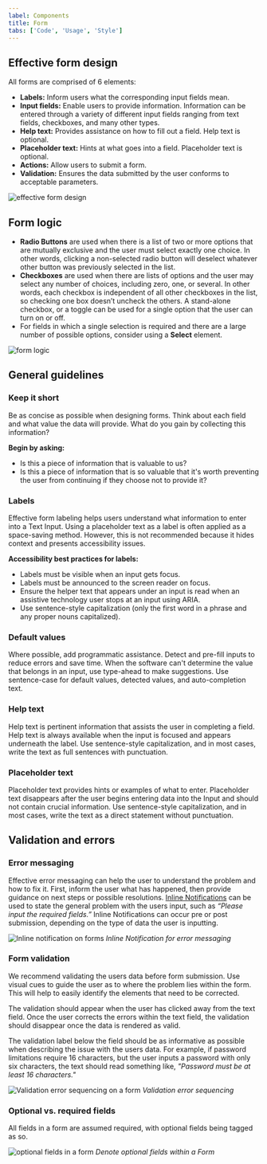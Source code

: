 ```yaml
---
label: Components
title: Form
tabs: ['Code', 'Usage', 'Style']
---
```


## Effective form design

All forms are comprised of 6 elements:

- **Labels:** Inform users what the corresponding input fields mean.
- **Input fields:** Enable users to provide information. Information can be entered through a variety of different input fields ranging from text fields, checkboxes, and many other types.
- **Help text:** Provides assistance on how to fill out a field. Help text is optional.
- **Placeholder text:** Hints at what goes into a field. Placeholder text is optional.
- **Actions:** Allow users to submit a form.
- **Validation:** Ensures the data submitted by the user conforms to acceptable parameters.

![effective form design](images/form-usage-1.png)

## Form logic

- **Radio Buttons** are used when there is a list of two or more options that are mutually exclusive and the user must select exactly one choice. In other words, clicking a non-selected radio button will deselect whatever other button was previously selected in the list.
- **Checkboxes** are used when there are lists of options and the user may select any number of choices, including zero, one, or several. In other words, each checkbox is independent of all other checkboxes in the list, so checking one box doesn’t uncheck the others. A stand-alone checkbox, or a toggle can be used for a single option that the user can turn on or off.
- For fields in which a single selection is required and there are a large number of possible options, consider using a **Select** element.

![form logic](images/form-usage-4.png)

## General guidelines

### Keep it short

Be as concise as possible when designing forms. Think about each field and what value the data will provide. What do you gain by collecting this information?

**Begin by asking:**

- Is this a piece of information that is valuable to us?
- Is this a piece of information that is so valuable that it's worth preventing the user from continuing if they choose not to provide it?

### Labels

Effective form labeling helps users understand what information to enter into a Text Input. Using a placeholder text as a label is often applied as a space-saving method. However, this is not recommended because it hides context and presents accessibility issues.

**Accessibility best practices for labels:**

- Labels must be visible when an input gets focus.
- Labels must be announced to the screen reader on focus.
- Ensure the helper text that appears under an input is read when an assistive technology user stops at an input using ARIA.
- Use sentence-style capitalization (only the first word in a phrase and any proper nouns capitalized).

### Default values

Where possible, add programmatic assistance. Detect and pre-fill inputs to reduce errors and save time. When the software can't determine the value that belongs in an input, use type-ahead to make suggestions. Use sentence-case for default values, detected values, and auto-completion text.

### Help text

Help text is pertinent information that assists the user in completing a field. Help text is always available when the input is focused and appears underneath the label. Use sentence-style capitalization, and in most cases, write the text as full sentences with punctuation.

### Placeholder text

Placeholder text provides hints or examples of what to enter. Placeholder text disappears after the user begins entering data into the Input and should not contain crucial information. Use sentence-style capitalization, and in most cases, write the text as a direct statement without punctuation.

## Validation and errors

### Error messaging

Effective error messaging can help the user to understand the problem and how to fix it. First, inform the user what has happened, then provide guidance on next steps or possible resolutions. [Inline Notifications](/components/notification) can be used to state the general problem with the users input, such as _“Please input the required fields.”_ Inline Notifications can occur pre or post submission, depending on the type of data the user is inputting.

![Inline notification on forms](images/form-usage-2.png)
_Inline Notification for error messaging_

### Form validation

We recommend validating the users data before form submission. Use visual cues to guide the user as to where the problem lies within the form. This will help to easily identify the elements that need to be corrected.

The validation should appear when the user has clicked away from the text field. Once the user corrects the errors within the text field, the validation should disappear once the data is rendered as valid.

The validation label below the field should be as informative as possible when describing the issue with the users data. For example, if password limitations require 16 characters, but the user inputs a password with only six characters, the text should read something like, _"Password must be at least 16 characters."_

![Validation error sequencing on a form](images/form-usage-3.gif)
_Validation error sequencing_

### Optional vs. required fields

All fields in a form are assumed required, with optional fields being tagged as so.

![optional fields in a form](images/form-usage-5.png)
_Denote optional fields within a Form_

